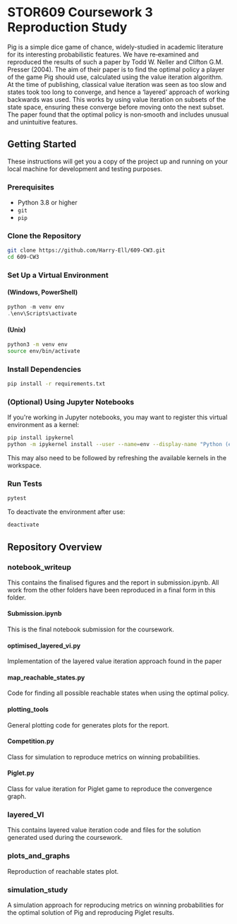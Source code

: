 # STOR609 Coursework 3 Reproduction Study
Pig is a simple dice game of chance, widely-studied in academic literature for its interesting probabilistic features. We have re‐examined and reproduced the results of such a paper by Todd W. Neller and Clifton G.M. Presser (2004). The aim of their paper is to find the optimal policy a player of the game Pig should use, calculated using the value iteration algorithm. At the time of publishing, classical value iteration was seen as too slow and states took too long to converge, and hence a ‘layered’ approach of working backwards was used. This works by using value iteration on subsets of the state space, ensuring these converge before moving onto the next subset. The paper found that the optimal policy is non‐smooth and includes unusual and unintuitive features.

## Getting Started

These instructions will get you a copy of the project up and running on your local machine for development and testing purposes.

### Prerequisites

- Python 3.8 or higher
- `git`
- `pip`

### Clone the Repository

```bash
git clone https://github.com/Harry-Ell/609-CW3.git
cd 609-CW3
```

### Set Up a Virtual Environment

#### (Windows, PowerShell)
```powershell
python -m venv env
.\env\Scripts\activate
```

#### (Unix)
```bash
python3 -m venv env
source env/bin/activate
```

### Install Dependencies

```bash
pip install -r requirements.txt
```

### (Optional) Using Jupyter Notebooks

If you're working in Jupyter notebooks, you may want to register this virtual environment as a kernel:

```bash
pip install ipykernel
python -m ipykernel install --user --name=env --display-name "Python (env)"
```

This may also need to be followed by refreshing the available kernels in the workspace.

### Run Tests

```bash
pytest
```

To deactivate the environment after use:

```bash
deactivate
```


## Repository Overview

### notebook_writeup
This contains the finalised figures and the report in submission.ipynb. All work from the other folders have been reproduced in a final form in this folder.
#### Submission.ipynb
This is the final notebook submission for the coursework.
#### optimised_layered_vi.py
Implementation of the layered value iteration approach found in the paper
#### map_reachable_states.py
Code for finding all possible reachable states when using the optimal policy.
#### plotting_tools
General plotting code for generates plots for the report.
#### Competition.py
Class for simulation to reproduce metrics on winning probabilities.
#### Piglet.py
Class for value iteration for Piglet game to reproduce the convergence graph.

### layered_VI
This contains layered value iteration code and files for the solution generated used during the coursework.

### plots_and_graphs
Reproduction of reachable states plot.

### simulation_study
A simulation approach for reproducing metrics on winning probabilities for the optimal solution of Pig and reproducing Piglet results.

